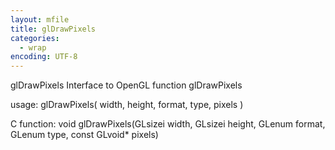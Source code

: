 ```yaml
---
layout: mfile
title: glDrawPixels
categories:
  - wrap
encoding: UTF-8
---
```


glDrawPixels  Interface to OpenGL function glDrawPixels

usage:  glDrawPixels( width, height, format, type, pixels )

C function:  void glDrawPixels(GLsizei width, GLsizei height, GLenum format, GLenum type, const GLvoid\* pixels)